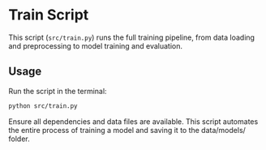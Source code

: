 # Train Script

This script (`src/train.py`) runs the full training pipeline, from data loading and preprocessing to model training and evaluation.

## Usage

Run the script in the terminal:

```bash
python src/train.py
```

Ensure all dependencies and data files are available. This script automates the entire process of training a model and saving it to the data/models/ folder.

